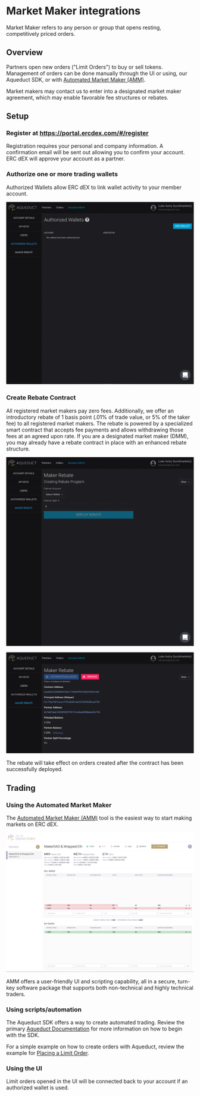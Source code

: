 # Market Maker integrations

Market Maker refers to any person or group that opens resting, competitively priced orders.

## Overview

Partners open new orders ("Limit Orders") to buy or sell tokens. Management of orders can be done manually through the UI or using, our Aqueduct SDK, or with [Automated Market Maker (AMM)](https://github.com/ERCdEX/automated-market-maker).

Market makers may contact us to enter into a designated market maker agreement, which may enable favorable fee structures or rebates.

## Setup

### Register at https://portal.ercdex.com/#/register

Registration requires your personal and company information. A confirmation email will be sent out allowing you to confirm your account. ERC dEX will approve your account as a partner.

### Authorize one or more trading wallets

Authorized Wallets allow ERC dEX to link wallet activity to your member account.

![Add Authorized Wallet](./screenshots/authorized-wallet.gif)

### Create Rebate Contract

All registered market makers pay zero fees. Additionally, we offer an introductory rebate of 1 basis point (.01% of trade value, or 5% of the taker fee) to all registered market makers. The rebate is powered by a specialized smart contract that accepts fee payments and allows withdrawing those fees at an agreed upon rate. If you are a designated market maker (DMM), you may already have a rebate contract in place with an enhanced rebate structure.

![Deploy Contract](./screenshots/deploy-rebate.gif)

![View Contract](./screenshots/view-contract.png)

The rebate will take effect on orders created after the contract has been successfully deployed.

## Trading

### Using the Automated Market Maker

The [Automated Market Maker (AMM)](https://github.com/ERCdEX/automated-market-maker) tool is the easiest way to start making markets on ERC dEX. 

![Market Maker](./screenshots/market-maker.png)

AMM offers a user-friendly UI and scripting capability, all in a secure, turn-key software package that supports both non-technical and highly technical traders.

### Using scripts/automation

The Aqueduct SDK offers a way to create automated trading. Review the primary [Aqueduct Documentation](../README.MD) for more information on how to begin with the SDK.

For a simple example on how to create orders with Aqueduct, review the example for [Placing a Limit Order](https://github.com/ERCdEX/aqueduct/blob/master/src/examples/placing-limit-order.ts).

### Using the UI

Limit orders opened in the UI will be connected back to your account if an authorized wallet is used.
